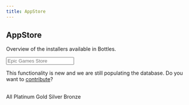 ```yaml
---
title: AppStore
---
```


<section class="heading">
  <div class="container large center">
    <h1>AppStore</h1>
    <p>Overview of the installers available in Bottles.</p>
    <input class="store-search" type="search" autocomplete="off" placeholder="Epic Games Store" />
  </div>
</section>

<section class="page">
  <div class="container large">
    <div class="warning">
			<p>This functionality is new and we are still populating the database. 
      Do you want to <a href="https://maintainers.usebottles.com">contribute</a>?</p>
    </div>
    <br />
    <div class="filters">
      <span class="tag grade-all active" grade="All">All</span>
      <span class="tag grade-Platinum" grade="Platinum">Platinum</span>
      <span class="tag grade-Gold" grade="Gold">Gold</span>
      <span class="tag grade-Silver" grade="Silver">Silver</span>
      <span class="tag grade-Bronze" grade="Bronze">Bronze</span>
    </div>
    <br />
    <div class="store store-results">
    </div>
  </div>
</section>

<div class="modal" id="modal_installer"></div>
<div class="modal" id="modal_review"></div>
<link rel="stylesheet" href="https://cdnjs.cloudflare.com/ajax/libs/highlight.js/11.2.0/styles/obsidian.min.css">
<script src="https://cdnjs.cloudflare.com/ajax/libs/highlight.js/11.2.0/highlight.min.js"></script>
<script src="https://cdnjs.cloudflare.com/ajax/libs/highlight.js/11.2.0/languages/yaml.min.js"></script>
<script src="https://cdnjs.cloudflare.com/ajax/libs/js-yaml/4.1.0/js-yaml.min.js"></script>
<script>
  document.querySelector('.store-search').addEventListener('keyup', function(e) {
    var search = this.value.toLowerCase();
    var cards = document.querySelectorAll('.store .card');
    for (var i = 0; i < cards.length; i++) {
      var card = cards[i];
      var text = card.innerText.toLowerCase();
      if (text.indexOf(search) > -1) {
        card.style.display = 'block';
      } else {
        card.style.display = 'none';
      }
    }
  });

  document.querySelectorAll('.filters .tag').forEach(function(tag) {
    tag.addEventListener('click', function(e) {
      var grade = this.getAttribute('grade');
      document.querySelectorAll('.filters .tag').forEach(function(tag) {
        tag.classList.remove('active');
      });
      this.classList.add('active');
      document.querySelectorAll('.store .card').forEach(function(card) {
        if (grade == 'All') {
          card.style.display = 'block';
        } else {
          if (card.getAttribute('grade') == grade) {
            card.style.display = 'block';
          } else {
            card.style.display = 'none';
          }
        }
      });
    });
  });
  
  function modal(url) {
    var modal = document.getElementsByClassName('modal');
    fetch(url).then(function (response) {
      return response.text().then(function (text) {
        var data =
          modal[0].innerHTML = `<div>
            <pre><code class="language-yaml">${text}</code></pre>
            <div class="actions">
              <a class="button icon-slot" onclick="modal_close()">
                <span class="mdi material-icons">close</span>
                Close
              </a>
              <a class="button icon-slot" href="https://github.com/bottlesdevs/programs">
                <span class="mdi material-icons">create</span>
                Edit
              </a>
            </div>`;
        modal[0].classList.add('show');
        hljs.highlightAll();
      }).catch(function (err) {
        console.log(err);
      });
    });
  }

  function modal_close() {
    var modals = document.getElementsByClassName('modal');
    for (var i = 0; i < modals.length; i++) {
      modals[i].classList.remove('show');
    }
  }

  function dropdown_reset() {
    var dropdowns = document.getElementsByClassName('dropdown');
    for (var i = 0; i < dropdowns.length; i++) {
      dropdowns[i].classList.remove('show');
    }
  }

  document.addEventListener('keyup', function(e) {
    if (e.keyCode == 27) {
      modal_close();
      dropdown_reset();
    }
  });

  document.addEventListener('click', function(e) {
    if (e.target.classList.contains('modal')) {
      modal_close();
    }
    if (e.target.closest('.toggler')) {
      e.target.closest('.dropdown').classList.toggle('show');
    }
  });

  var store = document.getElementsByClassName("store");
  document.addEventListener("DOMContentLoaded", function () {
    fetch('https://raw.githubusercontent.com/bottlesdevs/programs/main/index.yml')
      .then(response => response.text())
      .then((data) => {
        console.info("Installers database index found.");
        data = jsyaml.load(data)
        for (var item in data) {
          installer = data[item];
          icon = `https://github.com/bottlesdevs/programs/blob/main/data/${item}/${installer["Icon"]}?raw=true`;
          var card = `<div class="card" grade="${installer["Grade"]}">
            <div class="card-content">
              <div class="card-bg" style="background-image: url(${icon})"></div>
              <h3>
                <a href="/app#${item}">
                  <img src="${icon}" alt="${item}" />
                  ${installer["Name"]}
                </a>
              </h3>
              <div class="dropdown">
                <div class="toggler">
                  <span class="material-icons">expand_more</span>
                </div>
                <ul>
                  <li>
                    <a href='https://github.com/bottlesdevs/programs/issues/new/choose' title='Bug report'>
                      <span class="material-icons">bug_report</span> <span>Bug report</span>
                    </a>
                  </li>
                  <li>
                    <a onclick='modal("https://raw.githubusercontent.com/bottlesdevs/programs/main/${installer["Category"]}/${item}.yml")' title='Show installer'>
                      <span class="material-icons">code</span> <span>Show installer</span>
                    </a>
                  </li>
                </ul>
              </div>
              <p>${installer["Description"]}</p>
              <div class="tags">
                <span class="tag grade-${installer["Grade"]}">${installer["Grade"]}</span>
                <span class="tag tag-${installer["Category"]}">${installer["Category"]}</span>
              </div>
              <div class="actions">
                <a href='https://github.com/bottlesdevs/programs/blob/main/Reviews/${item}.md' title='Read review'>
                  <span class="material-icons-outlined">article</span>
                </a>
                <a href='https://docs.usebottles.com/bottles/installers#use-installers' title='How to install'> <!--bottles:${item}-->
                  <span class="material-icons-outlined">download</span> Install
                </a>
              </div>
            </div>
          </div>`;
          store[0].innerHTML += card;
        }
      })
      .catch(err => {
        console.error("Failed to fetch Installers database index!");
        throw err
      });
  });
</script>
